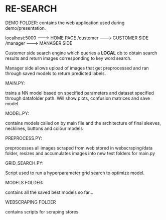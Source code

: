 # RE-SEARCH

DEMO FOLDER:
contains the web application used during demo/presentation. 

localhost:5000   ---> HOME PAGE
/customer ---> CUSTOMER SIDE
/manager ---> MANAGER SIDE

Customer side search engine which queries a **LOCAL** db to obtain search results and return images corresponding to key word search.

Manager side allows upload of images that get preprocessed and ran through saved models to return predicted labels.

MAIN.PY:

trains a NN model based on specified parameters and dataset specified through datafolder path. Will show plots, confusion matrices and save model. 

MODEL.PY:

contains models called on by main file and the architecture of final sleeves, necklines, buttons and colour models


PREPROCESS.PY:

preprocesses all images scraped from web stored in webscraping/data folder, resizes and accumulates images into new test folders for main.py

GRID_SEARCH.PY:

Script used to run a hyperparameter grid search to optimize model.

MODELS FOLDER:

contains all the saved best models so far...

WEBSCRAPING FOLDER

contains scripts for scraping stores
